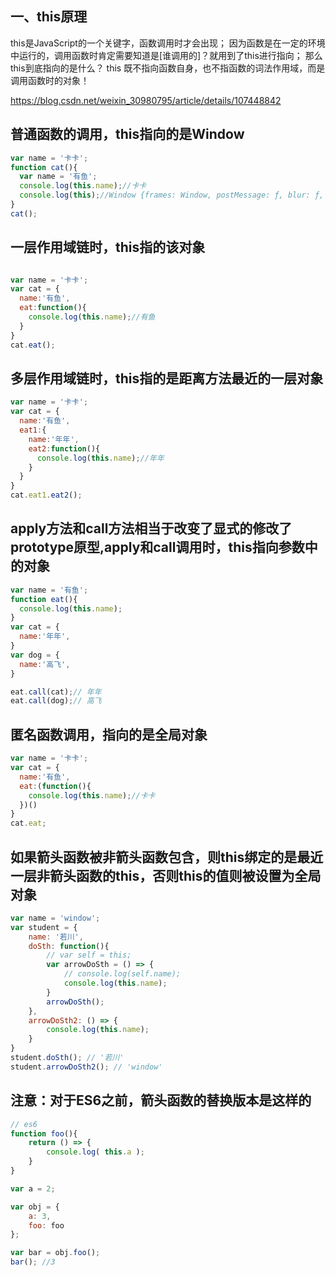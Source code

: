 

## 一、this原理

this是JavaScript的一个关键字，函数调用时才会出现；
因为函数是在一定的环境中运行的，调用函数时肯定需要知道是[谁调用的]？就用到了this进行指向；
那么this到底指向的是什么？
this 既不指向函数自身，也不指函数的词法作用域，而是调用函数时的对象！

https://blog.csdn.net/weixin_30980795/article/details/107448842


## 普通函数的调用，this指向的是Window
``` js
var name = '卡卡';
function cat(){
  var name = '有鱼';
  console.log(this.name);//卡卡
  console.log(this);//Window {frames: Window, postMessage: ƒ, blur: ƒ, focus: ƒ, close: ƒ, …}
}
cat();

```


## 一层作用域链时，this指的该对象
``` js

var name = '卡卡';
var cat = {
  name:'有鱼',
  eat:function(){
    console.log(this.name);//有鱼
  }
}
cat.eat();


```

## 多层作用域链时，this指的是距离方法最近的一层对象
``` js
var name = '卡卡';
var cat = {
  name:'有鱼',
  eat1:{
    name:'年年',
    eat2:function(){
      console.log(this.name);//年年
    }
  }
}
cat.eat1.eat2();

```

## apply方法和call方法相当于改变了显式的修改了prototype原型,apply和call调用时，this指向参数中的对象

``` js
var name = '有鱼';
function eat(){
  console.log(this.name);
}
var cat = {
  name:'年年',
}
var dog = {
  name:'高飞',
}

eat.call(cat);// 年年
eat.call(dog);// 高飞
```


## 匿名函数调用，指向的是全局对象

``` js
var name = '卡卡';
var cat = {
  name:'有鱼',
  eat:(function(){
    console.log(this.name);//卡卡
  })()
}
cat.eat;

```

## 如果箭头函数被非箭头函数包含，则this绑定的是最近一层非箭头函数的this，否则this的值则被设置为全局对象

``` js
var name = 'window';
var student = {
    name: '若川',
    doSth: function(){
        // var self = this;
        var arrowDoSth = () => {
            // console.log(self.name);
            console.log(this.name);
        }
        arrowDoSth();
    },
    arrowDoSth2: () => {
        console.log(this.name);
    }
}
student.doSth(); // '若川'
student.arrowDoSth2(); // 'window'


```

## 注意：对于ES6之前，箭头函数的替换版本是这样的
``` js
// es6
function foo(){ 
    return () => {
        console.log( this.a );
    }   
}

var a = 2;

var obj = { 
    a: 3,
    foo: foo 
};

var bar = obj.foo();
bar(); //3
```


